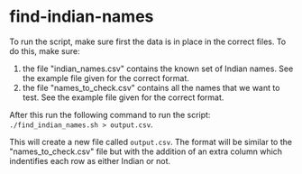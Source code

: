 # find-indian-names

To run the script, make sure first the data is in place in the correct files. To do this, make sure:
1. the file "indian_names.csv" contains the known set of Indian names. See the example file given for the correct format. 
2. the file "names_to_check.csv" contains all the names that we want to test. See the example file given for the correct format. 

After this run the following command to run the script: `./find_indian_names.sh > output.csv`. 

This will create a new file called `output.csv`. The format will be similar to the "names_to_check.csv" file but with the addition of an extra column which indentifies each row as either Indian or not. 
